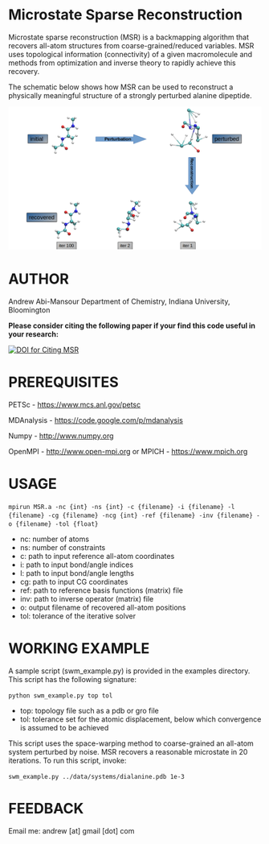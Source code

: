 Microstate Sparse Reconstruction
================================
Microstate sparse reconstruction (MSR) is a backmapping algorithm that recovers all-atom structures from coarse-grained/reduced variables. MSR uses topological information (connectivity) of a given macromolecule and methods from optimization and inverse theory to rapidly achieve this recovery.

The schematic below shows how MSR can be used to reconstruct a physically meaningful structure of a strongly perturbed alanine dipeptide. 
<p style="text-align:center;"><img src="data/imgs/recovery.png"></p>

AUTHOR
======
Andrew Abi-Mansour
Department of Chemistry, Indiana University, Bloomington

**Please consider citing the following paper if your find this code useful in your research:**

[![DOI for Citing MSR](https://img.shields.io/badge/DOI-10.1021%2Facs.jctc.5b00056-blue.svg)](https://doi.org/10.1021/acs.jctc.6b00348)

PREREQUISITES
=============
PETSc - https://www.mcs.anl.gov/petsc

MDAnalysis - https://code.google.com/p/mdanalysis

Numpy - http://www.numpy.org

OpenMPI - http://www.open-mpi.org or MPICH  - https://www.mpich.org

USAGE
=====
`mpirun MSR.a -nc {int} -ns {int} -c {filename} -i {filename} -l {filename} -cg {filename} -ncg {int} -ref {filename} -inv {filename} -o {filename} -tol {float}`

* nc: number of atoms
* ns: number of constraints
* c: path to input reference all-atom coordinates
* i: path to input bond/angle indices
* l: path to input bond/angle lengths
* cg: path to input CG coordinates
* ref: path to reference basis functions (matrix) file
* inv: path to inverse operator (matrix) file
* o: output filename of recovered all-atom positions
* tol: tolerance of the iterative solver

WORKING EXAMPLE
===============
A sample script (swm_example.py) is provided in the examples directory. This script has the following signature:

`python swm_example.py top tol`

* top: topology file such as a pdb or gro file
* tol: tolerance set for the atomic displacement, below which convergence is assumed to be achieved

This script uses the space-warping method to coarse-grained an all-atom system perturbed by noise. MSR recovers a reasonable microstate in 20 iterations.
To run this script, invoke:

`swm_example.py ../data/systems/dialanine.pdb 1e-3`

FEEDBACK
========
Email me: andrew [at] gmail [dot] com
